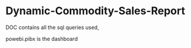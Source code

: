 # Dynamic-Commodity-Sales-Report
DOC contains all the sql queries used,


powebi.pibx is the dashboard 

